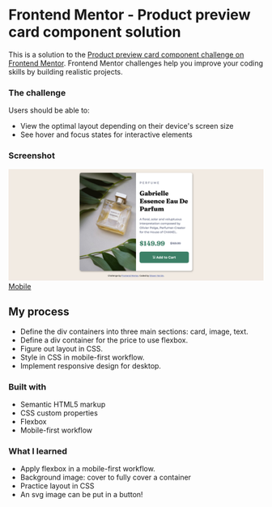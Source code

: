 # Frontend Mentor - Product preview card component solution

This is a solution to the [Product preview card component challenge on Frontend Mentor](https://www.frontendmentor.io/challenges/product-preview-card-component-GO7UmttRfa). Frontend Mentor challenges help you improve your coding skills by building realistic projects. 

### The challenge

Users should be able to:

- View the optimal layout depending on their device's screen size
- See hover and focus states for interactive elements

### Screenshot

![Desktop](./screenshot-desktop.png)
[Mobile](./screenshot-mobile.png)

## My process
- Define the div containers into three main sections: card, image, text.
- Define a div container for the price to use flexbox.
- Figure out layout in CSS.
- Style in CSS in mobile-first workflow.
- Implement responsive design for desktop.


### Built with

- Semantic HTML5 markup
- CSS custom properties
- Flexbox
- Mobile-first workflow

### What I learned

- Apply flexbox in a mobile-first workflow.
- Background image: cover to fully cover a container
- Practice layout in CSS
- An svg image can be put in a button!

